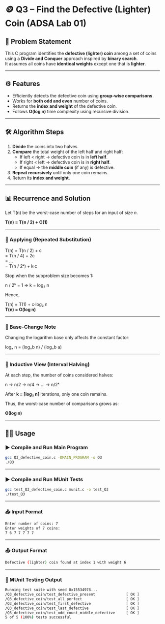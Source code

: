 # 🪙 Q3 – Find the Defective (Lighter) Coin (ADSA Lab 01)

## 📘 Problem Statement
This C program identifies the **defective (lighter) coin** among a set of coins using a **Divide and Conquer** approach inspired by **binary search**.  
It assumes all coins have **identical weights** except one that is **lighter**.

---

## ⚙️ Features
- Efficiently detects the defective coin using **group-wise comparisons**.
- Works for **both odd and even** number of coins.
- Returns the **index and weight** of the defective coin.
- Follows **O(log n)** time complexity using recursive division.

---

## 🛠️ Algorithm Steps
1. **Divide** the coins into two halves.
2. **Compare** the total weight of the left half and right half:
   - If left < right → defective coin is in **left half**.
   - If right < left → defective coin is in **right half**.
   - If equal → the **middle coin** (if any) is defective.
3. **Repeat recursively** until only one coin remains.
4. Return its **index and weight**.

---

## 📊 Recurrence and Solution

Let T(n) be the worst-case number of steps for an input of size *n*.

**T(n) = T(n / 2) + O(1)**

---

### 🔹 Applying (Repeated Substitution)

T(n) = T(n / 2) + c  
     = T(n / 4) + 2c  
     = ...  
     = T(n / 2ᵏ) + k·c

Stop when the subproblem size becomes 1:

n / 2ᵏ = 1  ⇒  k = log₂ n

Hence,

T(n) = T(1) + c·log₂ n  
**T(n) = O(log n)**

---

### 🔹 Base-Change Note

Changing the logarithm base only affects the constant factor:

logₐ n = (log_b n) / (log_b a)

---

### 🔹 Inductive View (Interval Halving)

At each step, the number of coins considered halves:

n → n/2 → n/4 → ... → n/2ᵏ

After **k = ⌈log₂ n⌉** iterations, only one coin remains. 

Thus, the worst-case number of comparisons grows as:

**Θ(log n)**

 ---

## 🧑‍💻 Usage

### ▶️ Compile and Run Main Program

```bash
gcc Q3_defective_coin.c -DMAIN_PROGRAM -o Q3
./Q3
```

---

### ▶️ Compile and Run MUnit Tests

```bash
gcc test_Q3_defective_coin.c munit.c -o test_Q3
./test_Q3
```

---

### 📥 Input Format

```bash
Enter number of coins: 7
Enter weights of 7 coins:
7 6 7 7 7 7 7
```

---

### 📤 Output Format
 
 ```bash
Defective (lighter) coin found at index 1 with weight 6
```

---

### 🧪 MUnit Testing Output

```bash
Running test suite with seed 0x15534978...
/Q3_defective_coin/test_defective_present              [ OK ]
/Q3_defective_coin/test_all_perfect                    [ OK ]
/Q3_defective_coin/test_first_defective                [ OK ]
/Q3_defective_coin/test_last_defective                 [ OK ]
/Q3_defective_coin/test_odd_count_middle_defective     [ OK ]
5 of 5 (100%) tests successful
```
